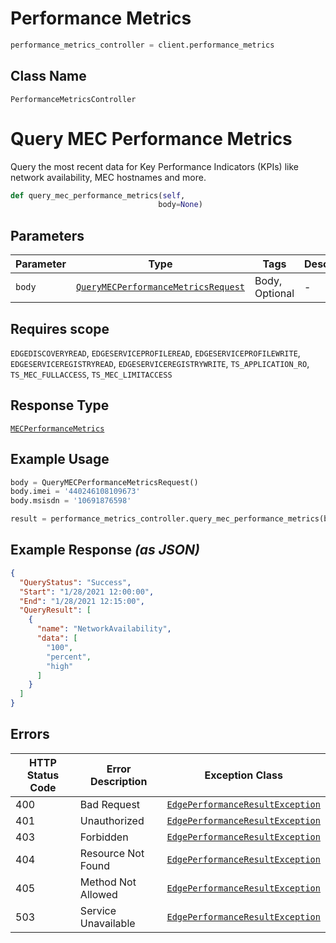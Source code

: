 # Performance Metrics

```python
performance_metrics_controller = client.performance_metrics
```

## Class Name

`PerformanceMetricsController`


# Query MEC Performance Metrics

Query the most recent data for Key Performance Indicators (KPIs) like network availability, MEC hostnames and more.

```python
def query_mec_performance_metrics(self,
                                 body=None)
```

## Parameters

| Parameter | Type | Tags | Description |
|  --- | --- | --- | --- |
| `body` | [`QueryMECPerformanceMetricsRequest`](../../doc/models/query-mec-performance-metrics-request.md) | Body, Optional | - |

## Requires scope

`EDGEDISCOVERYREAD`, `EDGESERVICEPROFILEREAD`, `EDGESERVICEPROFILEWRITE`, `EDGESERVICEREGISTRYREAD`, `EDGESERVICEREGISTRYWRITE`, `TS_APPLICATION_RO`, `TS_MEC_FULLACCESS`, `TS_MEC_LIMITACCESS`

## Response Type

[`MECPerformanceMetrics`](../../doc/models/mec-performance-metrics.md)

## Example Usage

```python
body = QueryMECPerformanceMetricsRequest()
body.imei = '440246108109673'
body.msisdn = '10691876598'

result = performance_metrics_controller.query_mec_performance_metrics(body)
```

## Example Response *(as JSON)*

```json
{
  "QueryStatus": "Success",
  "Start": "1/28/2021 12:00:00",
  "End": "1/28/2021 12:15:00",
  "QueryResult": [
    {
      "name": "NetworkAvailability",
      "data": [
        "100",
        "percent",
        "high"
      ]
    }
  ]
}
```

## Errors

| HTTP Status Code | Error Description | Exception Class |
|  --- | --- | --- |
| 400 | Bad Request | [`EdgePerformanceResultException`](../../doc/models/edge-performance-result-exception.md) |
| 401 | Unauthorized | [`EdgePerformanceResultException`](../../doc/models/edge-performance-result-exception.md) |
| 403 | Forbidden | [`EdgePerformanceResultException`](../../doc/models/edge-performance-result-exception.md) |
| 404 | Resource Not Found | [`EdgePerformanceResultException`](../../doc/models/edge-performance-result-exception.md) |
| 405 | Method Not Allowed | [`EdgePerformanceResultException`](../../doc/models/edge-performance-result-exception.md) |
| 503 | Service Unavailable | [`EdgePerformanceResultException`](../../doc/models/edge-performance-result-exception.md) |

